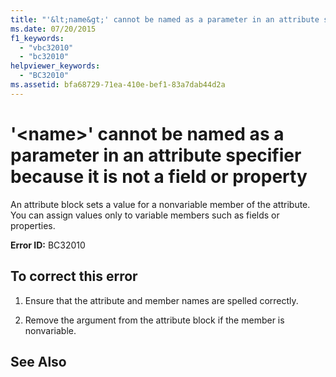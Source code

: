 ```yaml
---
title: "'&lt;name&gt;' cannot be named as a parameter in an attribute specifier because it is not a field or property"
ms.date: 07/20/2015
f1_keywords: 
  - "vbc32010"
  - "bc32010"
helpviewer_keywords: 
  - "BC32010"
ms.assetid: bfa68729-71ea-410e-bef1-83a7dab44d2a
---
```

# '&lt;name&gt;' cannot be named as a parameter in an attribute specifier because it is not a field or property
An attribute block sets a value for a nonvariable member of the attribute. You can assign values only to variable members such as fields or properties.  
  
 **Error ID:** BC32010  
  
## To correct this error  
  
1.  Ensure that the attribute and member names are spelled correctly.  
  
2.  Remove the argument from the attribute block if the member is nonvariable.  
  
## See Also  
 
